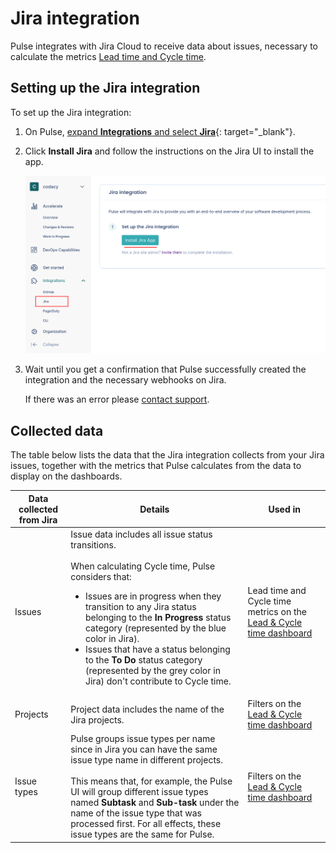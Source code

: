 # Jira integration

Pulse integrates with Jira Cloud to receive data about issues, necessary to calculate the metrics [Lead time and Cycle time](../metrics/lead-cycle-time.md).

## Setting up the Jira integration

To set up the Jira integration:

1.  On Pulse, [expand **Integrations** and select **Jira**](https://app.pulse.codacy.com/integrations/jira){: target="_blank"}.

1.  Click **Install Jira** and follow the instructions on the Jira UI to install the app.

    ![Installing the Pulse Jira app](images/jira-installing.png)

1.  Wait until you get a confirmation that Pulse successfully created the integration and the necessary webhooks on Jira.

    If there was an error please [contact support](mailto:pulsesupport@codacy.com).

## Collected data

The table below lists the data that the Jira integration collects from your Jira issues, together with the metrics that Pulse calculates from the data to display on the dashboards.

<table>
<thead>
<tr>
<th><strong>Data collected from Jira</strong></th>
<th><strong>Details</strong></th>
<th><strong>Used in</strong></th>
</tr>
</thead>
<tbody>
    <tr>
        <td>Issues</td>
        <td>
            Issue data includes all issue status transitions.<br/><br/>
            When calculating Cycle time, Pulse considers that:
            <ul>
                <li>Issues are in progress when they transition to any Jira status belonging to the <strong>In Progress</strong> status category (represented by the blue color in Jira).</li>
                <li>Issues that have a status belonging to the <strong>To Do</strong> status category (represented by the grey color in Jira) don't contribute to Cycle time.</li>
            </ul>
        </td>
        <td>Lead time and Cycle time metrics on the <a href="../../metrics/lead-cycle-time/">Lead & Cycle time dashboard</a></td>
    </tr>
    <tr>
        <td>Projects</td>
        <td>
            Project data includes the name of the Jira projects.
        </td>
        <td>Filters on the <a href="../../metrics/lead-cycle-time/">Lead & Cycle time dashboard</a></td>
    </tr>
    <tr>
        <td>Issue types</td>
        <td>
            Pulse groups issue types per name since in Jira you can have the same issue type name in different projects.<br/><br/>
            This means that, for example, the Pulse UI will group different issue types named <strong>Subtask</strong> and <strong>Sub-task</strong> under the name of the issue type that was processed first. For all effects, these issue types are the same for Pulse.
        </td>
        <td>Filters on the <a href="../../metrics/lead-cycle-time/">Lead & Cycle time dashboard</a></td>
    </tr>
</table>
